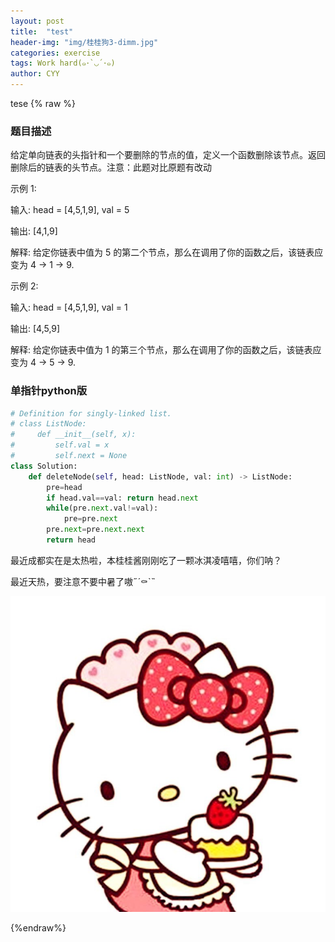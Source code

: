 ```yaml
---
layout: post
title:  "test"
header-img: "img/桂桂狗3-dimm.jpg"
categories: exercise
tags: Work hard(๑･`◡´･๑)
author: CYY
---
```


tese
{% raw %}

### 题目描述

给定单向链表的头指针和一个要删除的节点的值，定义一个函数删除该节点。返回删除后的链表的头节点。注意：此题对比原题有改动

示例 1:

输入: head = [4,5,1,9], val = 5

输出: [4,1,9]

解释: 给定你链表中值为 5 的第二个节点，那么在调用了你的函数之后，该链表应变为 4 -> 1 -> 9.


示例 2:

输入: head = [4,5,1,9], val = 1

输出: [4,5,9]

解释: 给定你链表中值为 1 的第三个节点，那么在调用了你的函数之后，该链表应变为 4 -> 5 -> 9.

### 单指针python版

```python
# Definition for singly-linked list.
# class ListNode:
#     def __init__(self, x):
#         self.val = x
#         self.next = None
class Solution:
    def deleteNode(self, head: ListNode, val: int) -> ListNode:
        pre=head
        if head.val==val: return head.next
        while(pre.next.val!=val):
            pre=pre.next
        pre.next=pre.next.next
        return head
```

最近成都实在是太热啦，本桂桂酱刚刚吃了一颗冰淇凌嘻嘻，你们呐？

最近天热，要注意不要中暑了嗷˶´⚰︎`˵

![image](/img/剑指18配图.jpg)

{%endraw%}


